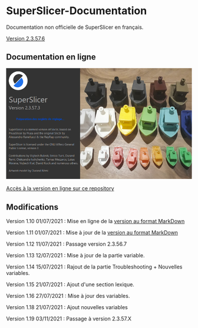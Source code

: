 # SuperSlicer-Documentation
Documentation non officielle de SuperSlicer en français.

[Version 2.3.57.6](src/superslicer.md)

## Documentation en ligne


[![Version 2.3.57.6](src/images/23573.png)](src/superslicer.md)


[Accès à la version en ligne sur ce repository](src/superslicer.md)


## Modifications

Version 1.10
01/07/2021 : Mise en ligne de la [version au format MarkDown](src/superslicer.md)

Version 1.11
01/07/2021 : Mise à jour de la [version au format MarkDown](src/superslicer.md)

Version 1.12
11/07/2021 : Passage version 2.3.56.7

Version 1.13
12/07/2021 : Mise à jour de la partie variable.

Version 1.14
15/07/2021 :  Rajout  de la partie Troubleshooting + Nouvelles variables.

Version 1.15
21/07/2021 : Ajout d'une section lexique.

Version 1.16
27/07/2021 : Mise à jour des variables.

Version 1.18
21/07/2021 : Ajout nouvelles variables

Version 1.19
03/11/2021 : Passage à version 2.3.57.X
